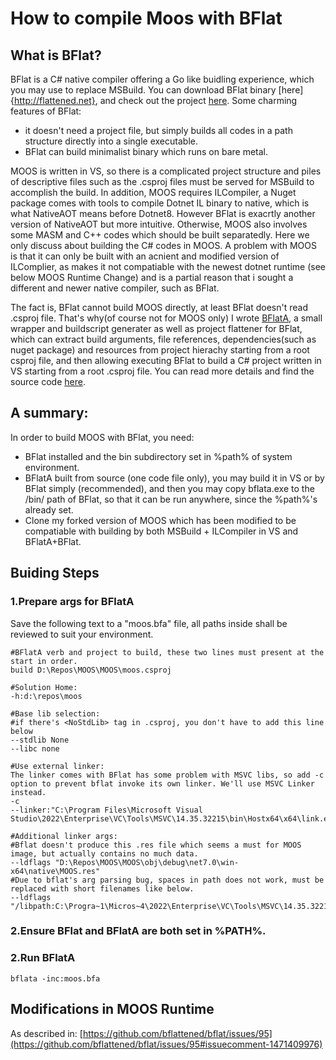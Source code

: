 
# How to compile Moos with BFlat

## What is BFlat?
BFlat is a C# native compiler offering a Go like buidling experience, which you may use to replace MSBuild. You can download BFlat binary [here]{http://flattened.net}, and check out the project [here](https://github.com/bflattened/bflat). 
Some charming features of BFlat: 
- it doesn't need a project file, but simply builds all codes in a path structure directly into a single executable.
- BFlat can build minimalist binary which runs on bare metal.


MOOS is written in VS, so there is a complicated project structure and piles of descriptive files such as the .csproj files must be served for MSBuild to accomplish the build. In addition, MOOS requires ILCompiler, a Nuget package comes with tools to compile Dotnet IL binary to native, which is what NativeAOT means before Dotnet8. However BFlat is exacrtly another version of NativeAOT but more intuitive.
Otherwise, MOOS also involves some MASM and C++ codes which should be built separatedly. Here we only discuss about building the C# codes in MOOS.
A problem with MOOS is that it can only be built with an acnient and modified version of ILComplier, as makes it not compatiable with the newest dotnet runtime (see below MOOS Runtime Change) and is a partial reason that i sought a different and newer native compiler, such as BFlat.

The fact is, BFlat cannot build MOOS directly, at least BFlat doesn't read .csproj file. That's why(of course not for MOOS only) I wrote [BFlatA](https://github.com/xiaoyuvax/bflata), a small wrapper and buildscript generater as well as project flattener for BFlat, which can extract build arguments, file references, dependencies(such as nuget package) and resources from project hierachy starting from a root csproj file, and then allowing executing BFlat to build a C# project written in VS starting from a root .csproj file. You can read more details and find the source code [here](https://github.com/xiaoyuvax/bflata).

## A summary:
In order to build MOOS with BFlat, you need:
- BFlat installed and the bin subdirectory set in %path% of system environment.
- BFlatA built from source (one code file only), you may build it in VS or by BFlat simply (recommended), and then you may copy bflata.exe to the /bin/ path of BFlat, so that it can be run anywhere, since the %path%'s already set.
- Clone my forked version of MOOS which has been modified to be compatiable with building by both MSBuild + ILCompiler in VS and BFlatA+BFlat.

## Buiding Steps
### 1.Prepare args for BFlatA
Save the following text to a "moos.bfa" file, all paths inside shall be reviewed to suit your environment.

	#BFlatA verb and project to build, these two lines must present at the start in order.
	build D:\Repos\MOOS\MOOS\moos.csproj

	#Solution Home:
	-h:d:\repos\moos 

	#Base lib selection:
	#if there's <NoStdLib> tag in .csproj, you don't have to add this line below
	--stdlib None
	--libc none

	#Use external linker:
	The linker comes with BFlat has some problem with MSVC libs, so add -c option to prevent bflat invoke its own linker. We'll use MSVC Linker instead.
	-c 
	--linker:"C:\Program Files\Microsoft Visual Studio\2022\Enterprise\VC\Tools\MSVC\14.35.32215\bin\Hostx64\x64\link.exe"

	#Additional linker args:
	#Bflat doesn't produce this .res file which seems a must for MOOS image, but actually contains no much data.
	--ldflags "D:\Repos\MOOS\MOOS\obj\debug\net7.0\win-x64\native\MOOS.res"
	#Due to bflat's arg parsing bug, spaces in path does not work, must be replaced with short filenames like below.
	--ldflags "/libpath:C:\Progra~1\Micros~4\2022\Enterprise\VC\Tools\MSVC\14.35.32215\lib\x64"

### 2.Ensure BFlat and BFlatA are both set in %PATH%.
### 2.Run BFlatA 

    bflata -inc:moos.bfa


## Modifications in MOOS Runtime

As described in:
[https://github.com/bflattened/bflat/issues/95](https://github.com/bflattened/bflat/issues/95#issuecomment-1471409976)




